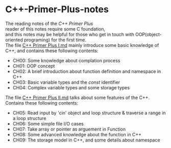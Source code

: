 # C++-Primer-Plus-notes
The reading notes of the *C++ Primer Plus*  
reader of this notes require some C foundation,  
and this notes may be helpful for those who get in touch with OOP(object-oriented programing) for the first time.  
The file [C++ Primer Plus I.md](./C++%20Primer%20Plus.%20I.md) mainly introduce some basic knowledge of C++, and contains these following contents:
- CH00: Some knowledge about complation process
- CH01: OOP concept
- CH02: A brief introduction about function definition and namespace in C++
- CH03: Basic variable types and the *const* identifier 
- CH04: Complex variable types and some storage types  

The file [C++ Primer Plus II.md](./C++%20Primer%20Plus.%20II.md) talks about some features of the C++. Contains these following contents:
- CH05: Read input by 'cin' object and loop structure & traverse a range in a loop structure
- CH06: Some simple file I/O cases
- CH07: Take array or pointer as arguement in Function
- CH08: Some advanced knowledge about the function in C++
- CH09: The storage model in C++, and some details about namespace
